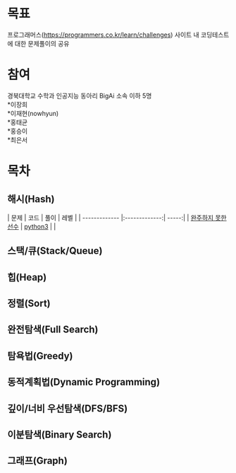 # 목표
프로그래머스(https://programmers.co.kr/learn/challenges) 사이트 내 코딩테스트에 대한 문제풀이의 공유

# 참여
경북대학교 수학과 인공지능 동아리 BigAi 소속 이하 5명   
  *이장희   
  *이재현(nowhyun)   
  *홍태균   
  *홍승이   
  *최은서   

# 목차
## 해시(Hash)
| 문제 | 코드 | 풀이 | 레벨 |
| ------------- |:-------------:| -----:|
| [완주하지 못한 선수](https://programmers.co.kr/learn/courses/30/lessons/42576?language=python3) | [python3](python3/level1_2016.py) | |

## 스택/큐(Stack/Queue)

## 힙(Heap)

## 정렬(Sort)

## 완전탐색(Full Search)

## 탐욕법(Greedy)

## 동적계획법(Dynamic Programming)

## 깊이/너비 우선탐색(DFS/BFS)

## 이분탐색(Binary Search)

## 그래프(Graph)

